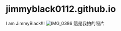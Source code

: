 # jimmyblack0112.github.io
I am JimmyBlack!!!
![IMG_0386](https://user-images.githubusercontent.com/114201430/197105899-d5285ba5-c267-41f6-a3d2-d52506af1c35.jpg)
這是我拍的照片

